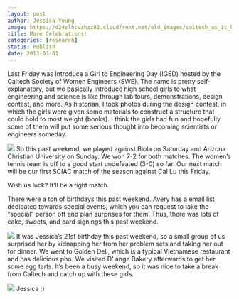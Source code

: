 ```yaml
---
layout: post
author: Jessica Yeung
image: https://d24slhcvzhzz82.cloudfront.net/old_images/caltech_as_it_happens/6a0105349b8251970b017d41479432970c.jpg
title: More Celebrations!
categories: [research]
status: Publish
date: 2013-03-01
---
```



Last Friday was Introduce a Girl to Engineering Day (IGED)
hosted by the Caltech Society of Women Engineers (SWE). The name is pretty
self-explanatory, but we basically introduce high school girls to what
engineering and science is like through lab tours, demonstrations, design
contest, and more. As historian, I took photos during the design contest, in
which the girls were given some materials to construct a structure that could
hold to most weight (books). I think the girls had fun and hopefully some of
them will put some serious thought into becoming scientists or engineers
someday.


![](https://d24slhcvzhzz82.cloudfront.net/old_images/caltech_as_it_happens/6a0105349b8251970b017c37185a5d970b.jpg)
So this past weekend, we played against Biola on Saturday
and Arizona Christian University on Sunday. We won 7-2 for both matches. The
women’s tennis team is off to a good start undefeated (3-0) so far. Our next
match will be our first SCIAC match of the season against Cal Lu this Friday.

Wish us luck? It’ll be a tight match.

There were a ton of birthdays this past weekend. Avery has a
email list dedicated towards special events, which you can request to take the
“special” person off and plan surprises for them. Thus, there was lots of cake,
sweets, and card signings this past weekend.


![](https://d24slhcvzhzz82.cloudfront.net/old_images/caltech_as_it_happens/6a0105349b8251970b017d41479528970c.jpg)
It was Jessica’s 21st birthday this past weekend,
so a small group of us surprised her by kidnapping her from her problem sets
and taking her out for dinner. We went to Golden Deli, which is a typical
Vietnamese restaurant and has delicious pho. We visited D’ ange Bakery
afterwards to get her some egg tarts. It’s been a busy weekend, so it was nice
to take a break from Caltech and catch up with these girls.


![](https://d24slhcvzhzz82.cloudfront.net/old_images/caltech_as_it_happens/6a0105349b8251970b017d414794c1970c.jpg)
Jessica :)

